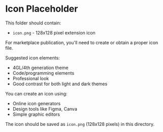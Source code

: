 # Icon Placeholder

This folder should contain:
- `icon.png` - 128x128 pixel extension icon

For marketplace publication, you'll need to create or obtain a proper icon file.

Suggested icon elements:
- 4GL/4th generation theme
- Code/programming elements
- Professional look
- Good contrast for both light and dark themes

You can create an icon using:
- Online icon generators
- Design tools like Figma, Canva
- Simple graphic editors

The icon should be saved as `icon.png` (128x128 pixels) in this directory.
